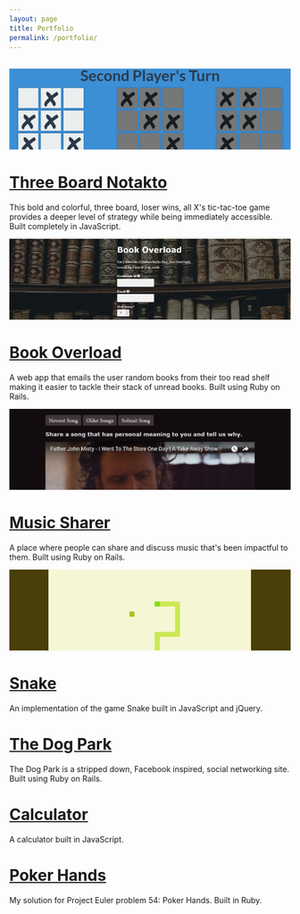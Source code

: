 ```yaml
---
layout: page
title: Portfolio
permalink: /portfolio/
---
```

<br>
<div class="project">
  <a href="https://khanthulhu.github.io/tic-tac-toe/">
    <img class="tic-tac-toe" src="/assets/tictactoe5.png" alt="three board tic tac toe">
  </a>
  <h1 class="project-title">
    <a href="https://khanthulhu.github.io/tic-tac-toe/">Three Board Notakto</a>
  </h1>
  <p class="project-text">This bold and colorful, three board, loser wins, all X's tic-tac-toe game provides a deeper level of strategy while being immediately accessible. Built completely in JavaScript.</p>
</div>
<div class="project">
  <a href="https://book-overload.herokuapp.com/">
    <img src="/assets/bookoverload.jpg" alt="Book Overload">
  </a>
  <h1 class="project-title">
    <a href="https://book-overload.herokuapp.com/">Book Overload</a>
  </h1>
  <p class="project-text">A web app that emails the user random books from their too read shelf making it easier to tackle their stack of unread books. Built using Ruby on Rails.</p>
</div>
<div class="project">
  <a href="https://music-sharer.herokuapp.com/">
    <img src="/assets/musicsharer.jpg" alt="Music Sharer">
  </a>
  <h1 class="project-title">
    <a href="https://music-sharer.herokuapp.com/">Music Sharer</a>
  </h1>
  <p class="project-text">A place where people can share and discuss music that's been impactful to them. Built using Ruby on Rails.</p>
</div>
<div class="project">
  <a href="https://khanthulhu.github.io/snakeGame/">
    <img src="/assets/snake.jpg" alt="Snake">
  </a>
  <h1 class="project-title">
    <a href="https://khanthulhu.github.io/snakeGame/">Snake</a>
  </h1>
  <p class="project-text">An implementation of the game Snake built in JavaScript and jQuery.</p>
</div>
<div class="project">
<!--   <a href="https://the-dog-park.herokuapp.com/">
    <img src="/assets/dogpark.png" alt="the dog park">
  </a> -->
  <a href="https://the-dog-park.herokuapp.com/">
    <h1 class="project-title">
      <a href="https://the-dog-park.herokuapp.com/">The Dog Park</a>
    </h1>
  </a>
  <p class="project-text">The Dog Park is a stripped down, Facebook inspired, social networking site. Built using Ruby on Rails.</p>
</div>
<div class="project">
<!--   <a href="https://khanthulhu.github.io/onScreenCalculator/">
  <img src="/assets/calculator.png" alt="Calculator">
</a> -->
  <h1 class="project-title">
    <a href="https://khanthulhu.github.io/onScreenCalculator/">Calculator</a>
  </h1>
  <p class="project-text">A calculator built in JavaScript.</p>
</div>
<div class="project">
<!--   <a href="https://github.com/Khanthulhu/problem_54-poker_hands">
    <img src="" alt="">
  </a> -->
  <h1 class="project-title">
    <a href="https://github.com/Khanthulhu/problem_54-poker_hands">Poker Hands</a>
  </h1>
  <p class="project-text">My solution for Project Euler problem 54: Poker Hands. Built in Ruby.</p>
</div>
<div class="project">
  <a href="">
    <img src="" alt="">
  </a>
  <h1 class="project-title">
    <a href=""></a>
  </h1>
  <p class="project-text"></p>
</div>
